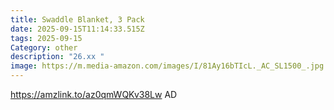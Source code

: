 ```yaml
---
title: Swaddle Blanket, 3 Pack
date: 2025-09-15T11:14:33.515Z
tags: 2025-09-15
Category: other
description: "26.xx "
image: https://m.media-amazon.com/images/I/81Ay16bTIcL._AC_SL1500_.jpg
---
```

https://amzlink.to/az0qmWQKv38Lw
AD